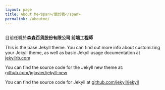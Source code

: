 ```yaml
---
layout: page
title: About Me<span>/關於我</span>
permalink: /aboutme/
---
```


<div class="faceBookPhoto">
	<img src="https://fbcdn-profile-a.akamaihd.net/hprofile-ak-xfa1/v/t1.0-1/p320x320/1462885_10203756020646674_26292266_n.jpg?oh=44099eb6387d3c4de3b53ed958ddce66&oe=545B7CE0&__gda__=1415425627_5d4713fb82224ac45316e86db282b8b2" alt="">
</div>

目前任職於**森森百貨股份有限公司 前端工程師**

This is the base Jekyll theme. You can find out more info about customizing your Jekyll theme, as well as basic Jekyll usage documentation at [jekyllrb.com](http://jekyllrb.com/)

You can find the source code for the Jekyll new theme at: [github.com/jglovier/jekyll-new](https://github.com/jglovier/jekyll-new)

You can find the source code for Jekyll at [github.com/jekyll/jekyll](https://github.com/jekyll/jekyll)
